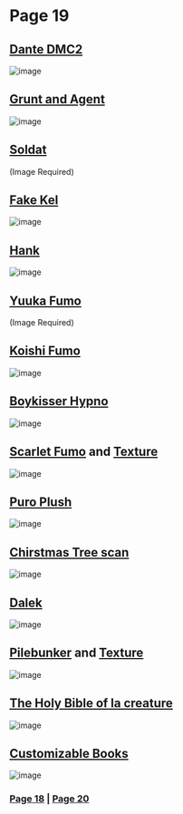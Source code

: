 # Page 19 
## [Dante DMC2](https://discord.com/channels/512287844258021376/1132040858343059638/1177677806327574628)
![image](https://github.com/madrod228/voicesoftheprinter/assets/9602000/a71a88c3-55be-4556-8a76-b68af636f52d)
## [Grunt and Agent](https://discord.com/channels/512287844258021376/1132040858343059638/1175951381849444402)
![image](https://github.com/madrod228/voicesoftheprinter/assets/9602000/85b662a2-38cb-4041-90e2-675e0bb38670)
## [Soldat](https://discord.com/channels/512287844258021376/1132040858343059638/1176173266537304179)
(Image Required)
## [Fake Kel](https://discord.com/channels/512287844258021376/1132040858343059638/1176210835249569903)
![image](https://github.com/madrod228/voicesoftheprinter/assets/9602000/1073c3af-33c2-4fb7-b74e-356da9cb9803)
## [Hank](https://discord.com/channels/512287844258021376/1132040858343059638/1176234508132044840)
![image](https://github.com/madrod228/voicesoftheprinter/assets/9602000/2ae80949-2919-41a2-8417-22a94136779f)
## [Yuuka Fumo](https://discord.com/channels/512287844258021376/1132040858343059638/1176394918298660955)
(Image Required)
## [Koishi Fumo](https://discord.com/channels/512287844258021376/1132040858343059638/1176530590166683750)
![image](https://github.com/madrod228/voicesoftheprinter/assets/9602000/2b4c24b0-0257-4863-9e4b-53a0f4e2e9ca)
## [Boykisser Hypno](https://discord.com/channels/512287844258021376/1132040858343059638/1176554854450208798)
![image](https://github.com/madrod228/voicesoftheprinter/assets/9602000/d49f9b0e-ab3b-4512-8bee-606110f90892)
## [Scarlet Fumo](https://discord.com/channels/512287844258021376/1132040858343059638/1176587077123571804) and [Texture](https://discord.com/channels/512287844258021376/1132040858343059638/1176585874629210182)
![image](https://github.com/madrod228/voicesoftheprinter/assets/9602000/852ac79e-b720-48bf-a472-cd860806e298)
## [Puro Plush](https://discord.com/channels/512287844258021376/1132040858343059638/1176612633529548810)
![image](https://github.com/madrod228/voicesoftheprinter/assets/9602000/9d6b9361-ab7a-4020-9fc7-e84acdf486ce)
## [Chirstmas Tree scan](https://discord.com/channels/512287844258021376/1132040858343059638/1176701165799485582)
![image](https://github.com/madrod228/voicesoftheprinter/assets/9602000/ef27ac55-30ca-48ba-81da-e4652af04791)
## [Dalek](https://discord.com/channels/512287844258021376/1132040858343059638/1176763723629735947)
![image](https://github.com/madrod228/voicesoftheprinter/assets/9602000/85a76542-e72b-471c-a6c6-e97f21daf089)
## [Pilebunker](https://discord.com/channels/512287844258021376/1132040858343059638/1177066559315902554) and [Texture](https://discord.com/channels/512287844258021376/1132040858343059638/1176950809490112532)
![image](https://github.com/madrod228/voicesoftheprinter/assets/9602000/6a393ab3-a32c-42a1-bfcb-3dfcd2ad32e6)
## [The Holy Bible of la creature](https://discord.com/channels/512287844258021376/1132040858343059638/1177025992242516058)
![image](https://github.com/madrod228/voicesoftheprinter/assets/9602000/e7a67394-f3aa-4296-a115-489e4731e1c5)
## [Customizable Books](https://discord.com/channels/512287844258021376/1132040858343059638/1177360639614783549)
![image](https://github.com/madrod228/voicesoftheprinter/assets/9602000/66660def-882c-407a-8813-aa4146397705)

### [Page 18](https://github.com/madrod228/voicesoftheprinter/blob/2c35d8678422c799e5926e212bbeaf077cc13409/Page%2018.md) | [Page 20](https://github.com/madrod228/voicesoftheprinter/blob/2c35d8678422c799e5926e212bbeaf077cc13409/Page%2020.md)
